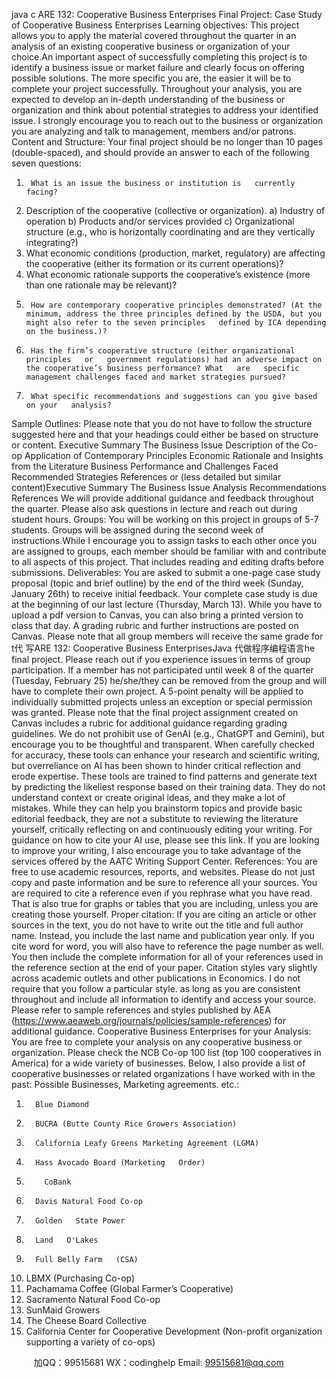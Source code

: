 java c
ARE   132: Cooperative Business Enterprises 
Final Project: Case Study of Cooperative Business Enterprises 
Learning objectives:
This project   allows you to   apply the material   covered throughout   the   quarter   in   an   analysis   of an   existing   cooperative   business   or   organization   of   your   choice.An   important aspect of   successfully completing this   project is to identify a   business issue or   market failure   and   clearly   focus   on   offering   possible   solutions.   The   more   specific   you   are,   the   easier   it   will   be   to   complete   your   project   successfully.   Throughout   your   analysis,   you   are   expected   to   develop   an   in-depth   understanding   of   the   business   or   organization   and   think   about   potential   strategies to address your identified issue. I strongly encourage you to reach out to the business or   organization you are analyzing and talk to management, members and/or patrons.
Content and Structure: 
Your final project should be no longer than   10 pages (double-spaced), and   should provide   an   answer   to   each   of   the   following   seven   questions:
1)      What is an issue the business or institution is   currently   facing?
2) Description of the cooperative (collective or organization). 
a) Industry of operation 
b) Products and/or services provided 
c)       Organizational structure (e.g., who is horizontally coordinating and are they vertically integrating?) 
3) What economic conditions (production, market, regulatory) are affecting the cooperative (either its formation or its current operations)? 
4) What economic rationale supports the cooperative’s existence (more than one rationale may be relevant)? 
5)      How are contemporary cooperative principles demonstrated? (At the   minimum, address the three principles defined by the USDA, but you might also refer to the seven principles   defined by ICA depending on the business.)? 
6)      Has the firm’s cooperative structure (either organizational principles   or   government regulations) had an adverse impact on the cooperative’s business performance? What   are   specific management challenges faced and market strategies pursued? 
7)      What specific recommendations and suggestions can you give based   on your   analysis?
Sample Outlines: 
Please note that you do not have to follow the structure suggested here   and   that your headings   could either be based on structure   or   content.
Executive Summary 
The Business Issue 
Description of the Co-op 
Application of Contemporary Principles 
Economic Rationale and Insights from the Literature 
Business Performance and Challenges Faced 
Recommended Strategies 
References
or (less detailed but similar   content)Executive Summary The Business Issue Analysis 
Recommendations 
References 
We will provide additional guidance and feedback throughout the quarter.   Please   also   ask   questions in lecture and reach out during   student hours.
Groups: 
You will be working on this project in groups of   5-7 students.   Groups will be   assigned   during the   second   week   of   instructions.While I encourage you to assign tasks to each other   once you   are   assigned to   groups,   each   member should be familiar with and contribute to all aspects   of   this project.   That   includes   reading and editing drafts before   submissions.
Deliverables: 
You are asked to submit a one-page case   study proposal   (topic   and brief   outline) by   the   end   of   the third week (Sunday, January 26th) to receive initial feedback.
Your complete case study is due at the beginning   of   our last   lecture   (Thursday, March 13).
While you have to upload a pdf   version to Canvas, you can also bring a printed version to   class that day. A grading rubric and further instructions are posted   on   Canvas.
Please note that all group members will receive the same grade for t代 写ARE 132: Cooperative Business EnterprisesJava
代做程序编程语言he   final   project.   Please   reach   out   if   you   experience   issues   in   terms   of   group   participation. If a member has not participated       until week 8 of the quarter (Tuesday, February 25) he/she/they can be removed from the group and will have to complete their own project. A   5-point penalty   will   be   applied   to   individually submitted projects unless an exception or special permission was   granted. 
Please note that the final project assignment created on Canvas   includes   a rubric   for   additional   guidance regarding grading guidelines.
We do not prohibit use of   GenAI (e.g., ChatGPT and Gemini), but   encourage you   to be thoughtful and transparent. When carefully checked for accuracy, these tools   can   enhance your research and scientific writing, but overreliance on AI has been shown to hinder   critical reflection and erode expertise. These tools are trained to   find patterns   and generate text   by predicting the likeliest response based on their training data. They do not understand   context   or create original ideas, and they make a lot of   mistakes.   While they   can   help   you brainstorm   topics   and provide basic editorial feedback, they are not a substitute   to   reviewing   the   literature   yourself,   critically reflecting on and continuously editing your writing. For guidance on   how   to   cite   your AI   use, please   see   this link. If   you   are   looking   to   improve   your   writing, I   also   encourage   you   to take   advantage   of   the   services   offered   by   the AATC Writing Support Center.
References: You are free to use academic resources, reports, and websites. Please do not   just   copy   and paste   information and be sure to reference all your sources.    You are   required   to   cite   a   reference   even   if   you rephrase what you have read. That is also true for graphs   or tables that you   are   including,   unless   you   are   creating   those   yourself.
Proper citation: If   you are citing an article   or other   sources   in   the   text,   you   do   not   have   to   write out the title and full author name. Instead, you include the last   name   and publication year   only.   If   you cite word for word, you will also have to reference the page number as well.
You   then   include   the   complete   information   for   all   of   your   references   used   in   the   reference section at the end   of   your paper.
Citation styles vary slightly across academic   outlets   and   other publications   in Economics.   I   do not require that you follow a particular style. as   long   as you   are   consistent throughout   and   include   all information to identify and access your source. Please refer to   sample   references   and   styles published by AEA (https://www.aeaweb.org/journals/policies/sample-references) for additional   guidance. 
Cooperative Business Enterprises for your Analysis: 
You are free to complete your analysis on   any   cooperative business   or organization. Please   check the NCB Co-op   100 list (top   100 cooperatives in America)   for   a wide variety   of businesses.    Below, I also provide a list of   cooperative businesses or related organizations   I have worked with in the past: 
Possible Businesses, Marketing agreements. etc.:
1.       Blue Diamond
2.       BUCRA (Butte County Rice Growers Association)
3.       California Leafy Greens Marketing Agreement (LGMA)
4.       Hass Avocado Board (Marketing   Order)
5.         CoBank
6.       Davis Natural Food Co-op
7.       Golden   State Power
8.       Land   O'Lakes
9.       Full Belly Farm   (CSA)
10. LBMX (Purchasing Co-op)
11. Pachamama Coffee (Global Farmer’s Cooperative)
12.   Sacramento Natural   Food Co-op
13.   SunMaid Growers
14. The Cheese Board   Collective
15. California Center for Cooperative Development (Non-profit organization supporting a variety of co-ops) 

         
加QQ：99515681  WX：codinghelp  Email: 99515681@qq.com
